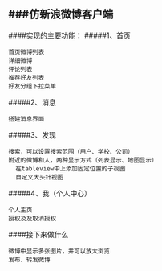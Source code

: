 ###仿新浪微博客户端
--------------------
####实现的主要功能：
#####1、首页

    首页微博列表
    详细微博
    评论列表
    推荐好友列表
    好友分组下拉菜单

#####2、消息

    搭建消息界面


#####3、发现

    搜索，可以设置搜索范围（用户、学校、公司）
    附近的微博和人，两种显示方式（列表显示、地图显示）
      在tableview中上添加固定位置的子视图
      自定义大头针视图


#####4、我（个人中心）

    个人主页
    授权及及取消授权
    
####接下来做什么

    微博中显示多张图片，并可以放大浏览
    发布、转发微博

